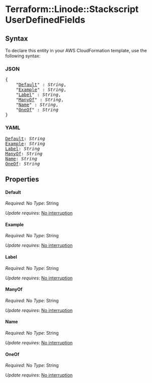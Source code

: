 # Terraform::Linode::Stackscript UserDefinedFields

## Syntax

To declare this entity in your AWS CloudFormation template, use the following syntax:

### JSON

<pre>
{
    "<a href="#default" title="Default">Default</a>" : <i>String</i>,
    "<a href="#example" title="Example">Example</a>" : <i>String</i>,
    "<a href="#label" title="Label">Label</a>" : <i>String</i>,
    "<a href="#manyof" title="ManyOf">ManyOf</a>" : <i>String</i>,
    "<a href="#name" title="Name">Name</a>" : <i>String</i>,
    "<a href="#oneof" title="OneOf">OneOf</a>" : <i>String</i>
}
</pre>

### YAML

<pre>
<a href="#default" title="Default">Default</a>: <i>String</i>
<a href="#example" title="Example">Example</a>: <i>String</i>
<a href="#label" title="Label">Label</a>: <i>String</i>
<a href="#manyof" title="ManyOf">ManyOf</a>: <i>String</i>
<a href="#name" title="Name">Name</a>: <i>String</i>
<a href="#oneof" title="OneOf">OneOf</a>: <i>String</i>
</pre>

## Properties

#### Default

_Required_: No
_Type_: String

_Update requires_: [No interruption](https://docs.aws.amazon.com/AWSCloudFormation/latest/UserGuide/using-cfn-updating-stacks-update-behaviors.html#update-no-interrupt)

#### Example

_Required_: No
_Type_: String

_Update requires_: [No interruption](https://docs.aws.amazon.com/AWSCloudFormation/latest/UserGuide/using-cfn-updating-stacks-update-behaviors.html#update-no-interrupt)

#### Label

_Required_: No
_Type_: String

_Update requires_: [No interruption](https://docs.aws.amazon.com/AWSCloudFormation/latest/UserGuide/using-cfn-updating-stacks-update-behaviors.html#update-no-interrupt)

#### ManyOf

_Required_: No
_Type_: String

_Update requires_: [No interruption](https://docs.aws.amazon.com/AWSCloudFormation/latest/UserGuide/using-cfn-updating-stacks-update-behaviors.html#update-no-interrupt)

#### Name

_Required_: No
_Type_: String

_Update requires_: [No interruption](https://docs.aws.amazon.com/AWSCloudFormation/latest/UserGuide/using-cfn-updating-stacks-update-behaviors.html#update-no-interrupt)

#### OneOf

_Required_: No
_Type_: String

_Update requires_: [No interruption](https://docs.aws.amazon.com/AWSCloudFormation/latest/UserGuide/using-cfn-updating-stacks-update-behaviors.html#update-no-interrupt)

